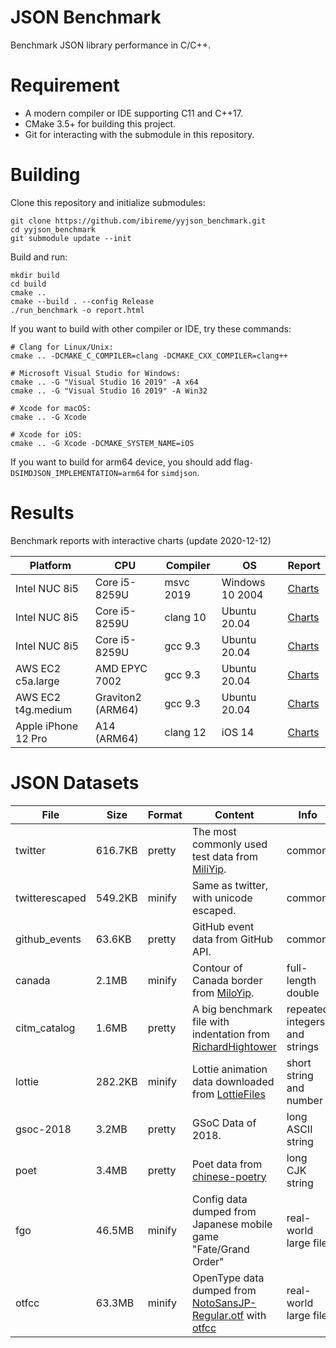 # JSON Benchmark

Benchmark JSON library performance in C/C++.

# Requirement

- A modern compiler or IDE supporting C11 and C++17.
- CMake 3.5+ for building this project.
- Git for interacting with the submodule in this repository.

# Building

Clone this repository and initialize submodules:
```shell
git clone https://github.com/ibireme/yyjson_benchmark.git
cd yyjson_benchmark
git submodule update --init
```

Build and run:
```shell
mkdir build
cd build
cmake ..
cmake --build . --config Release
./run_benchmark -o report.html
```

If you want to build with other compiler or IDE, try these commands:
```shell
# Clang for Linux/Unix:
cmake .. -DCMAKE_C_COMPILER=clang -DCMAKE_CXX_COMPILER=clang++

# Microsoft Visual Studio for Windows:
cmake .. -G "Visual Studio 16 2019" -A x64
cmake .. -G "Visual Studio 16 2019" -A Win32

# Xcode for macOS:
cmake .. -G Xcode

# Xcode for iOS:
cmake .. -G Xcode -DCMAKE_SYSTEM_NAME=iOS
```

If you want to build for arm64 device, you should add flag`-DSIMDJSON_IMPLEMENTATION=arm64` for `simdjson`.

# Results
Benchmark reports with interactive charts (update 2020-12-12)

|Platform|CPU|Compiler|OS|Report|
|---|---|---|---|---|
|Intel NUC 8i5|Core i5-8259U|msvc 2019|Windows 10 2004|[Charts](https://ibireme.github.io/yyjson_benchmark/reports/Intel_NUC_8i5_msvc_2019.html)|
|Intel NUC 8i5|Core i5-8259U|clang 10|Ubuntu 20.04|[Charts](https://ibireme.github.io/yyjson_benchmark/reports/Intel_NUC_8i5_clang_10.html)|
|Intel NUC 8i5|Core i5-8259U|gcc 9.3|Ubuntu 20.04|[Charts](https://ibireme.github.io/yyjson_benchmark/reports/Intel_NUC_8i5_gcc_9.html)|
|AWS EC2 c5a.large|AMD EPYC 7002|gcc 9.3|Ubuntu 20.04|[Charts](https://ibireme.github.io/yyjson_benchmark/reports/EC2_c5a.large_gcc_9.html)|
|AWS EC2 t4g.medium|Graviton2 (ARM64)|gcc 9.3|Ubuntu 20.04|[Charts](https://ibireme.github.io/yyjson_benchmark/reports/EC2_t4g.medium_gcc_9.html)|
|Apple iPhone 12 Pro|A14 (ARM64)|clang 12|iOS 14|[Charts](https://ibireme.github.io/yyjson_benchmark/reports/Apple_A14_clang_12.html)|

# JSON Datasets

|File|Size|Format|Content|Info|
|---|---|---|---|---|
|twitter|616.7KB|pretty|The most commonly used test data from [MiliYip](https://github.com/miloyip/nativejson-benchmark).|common|
|twitterescaped|549.2KB|minify|Same as twitter, with unicode escaped.|common|
|github_events|63.6KB|pretty|GitHub event data from GitHub API.|common|
|canada|2.1MB|minify|Contour of Canada border from [MiloYip](https://github.com/miloyip/nativejson-benchmark).|full-length double|
|citm_catalog|1.6MB|pretty|A big benchmark file with indentation from [RichardHightower](https://github.com/RichardHightower/json-parsers-benchmark)|repeated integers<br/> and strings|
|lottie|282.2KB|minify|Lottie animation data downloaded from [LottieFiles](https://lottiefiles.com/29-motorcycle)|short string and number|
|gsoc-2018|3.2MB|pretty|GSoC Data of 2018.|long ASCII string|
|poet|3.4MB|pretty|Poet data from [chinese-poetry](https://github.com/chinese-poetry/chinese-poetry)|long CJK string|
|fgo|46.5MB|minify|Config data dumped from Japanese mobile game "Fate/Grand Order"|real-world large file|
|otfcc|63.3MB|minify|OpenType data dumped from [NotoSansJP-Regular.otf](https://www.google.com/get/noto/help/cjk/) with [otfcc](https://github.com/caryll/otfcc)|real-world large file|


